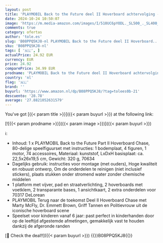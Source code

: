 ```yaml
---
layout: post
title: 'PLAYMOBIL Back to the Future deel II Hoverboard achtervolging - 70634'
date: 2024-10-24 10:50:07
image: 'https://m.media-amazon.com/images/I/510UC6pYODL._SL500_._SL400_.jpg'
comments: true
category: ofertas
author: 'tole.es'
slug: 'B08PPQ5KJ8-nl PLAYMOBIL Back to the Future deel II Hoverboard...'
sku: 'B08PPQ5KJ8-nl'
tags: [ '🇳🇱', ]
actualPrice: 24.92 EUR
currency: EUR
price: 24.92
comparePrice: 34.99 EUR
prodname: 'PLAYMOBIL Back to the Future deel II Hoverboard achtervolging - 70634'
country: 'nl'
flag: '🇳🇱'
brand: ''
buyurl: 'https://www.amazon.nl/dp/B08PPQ5KJ8/?tag=tolees0b-21'
descuento: '28.78'
average: '27.8821052631579'
---
```


You've got [{{< param title >}}]({{< param buyurl >}}) at the following link:

[![{{< param prodname >}}]({{< param image >}})]({{< param buyurl >}})

ℹ️:

- Inhoud: 1 x PLAYMOBIL Back to the Future Part II Hoverboard Chase, 80-delige speelfiguurset met instructies: 1 bodemplaat, 4 figuren, 1 motor, 74 accessoires, Materiaal: kunststof, LxDxH basisplaat: ca. 22,5x26x19,5 cm, Gewicht: 320 g, 70634
- Dagelijks gebruik: instructies voor montage (met ouders), Hoge kwaliteit en robuust ontwerp, Om de onderdelen te reinigen (niet inclusief stickers), plaats stukken onder stromend water zonder chemische middelen
- 1 platform met vijver, pad en straatverlichting, 2 hoverboards met voetklem, 2 transparante bases, 1 ansichtkaart, 2 extra onderdelen voor 70317 DeLorean
- PLAYMOBIL Terug naar de toekomst Deel II Hoverboard Chase met Marty McFly, Dr. Emmett Brown, Griff Tannen en Politievrouw uit de iconische hoverboard scene
- Speelset voor kinderen vanaf 6 jaar: past perfect in kinderhanden door op de leeftijd afgestemde afmetingen, gemakkelijk vast te houden dankzij de afgeronde randen

[🛒 Check the deal!!]({{< param buyurl >}})
{{<world>}}B08PPQ5KJ8{{</world>}}
